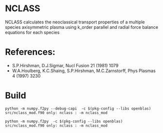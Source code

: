 # NCLASS

NCLASS calculates the neoclassical transport properties of a multiple
species axisymmetric plasma using k_order parallel and radial force
balance equations for each species

References:
=============

- S.P.Hirshman, D.J.Sigmar, Nucl Fusion 21 (1981) 1079
- W.A.Houlberg, K.C.Shaing, S.P.Hirshman, M.C.Zarnstorff, Phys Plasmas 4 (1997) 3230

Build
=============

    python -m numpy.f2py --debug-capi  -c $(pkg-config --libs openblas)  src/nclass_mod.f90 only: nclass : -m nclass_mod

    python -m numpy.f2py  -c $(pkg-config --libs openblas)  src/nclass_mod.f90 only: nclass : -m nclass_mod
